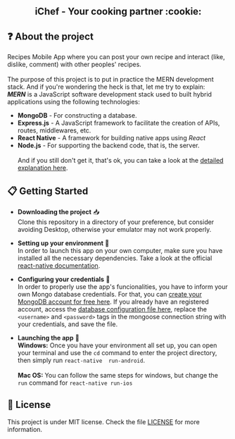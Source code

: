 <h2 align="center">
  iChef - Your cooking partner :cookie:
</h2>


## :question: About the project
Recipes Mobile App where you can post your own recipe and interact (like, dislike, comment) with other peoples' recipes.<br /><br />
The purpose of this project is to put in practice the MERN development stack. And if you're wondering the heck is that, let me try to explain:<br />
***MERN*** is a JavaScript software development stack used to built hybrid applications using the following technologies:
* **MongoDB** - For constructing a database.
* **Express.js** - A JavaScript framework to facilitate the creation of APIs, routes, middlewares, etc.
* **React Native** - A framework for building native apps using *React*
* **Node.js** - For supporting the backend code, that is, the server.
<br /><br />And if you still don't get it, that's ok, you can take a look at the [detailed explanation here](https://www.geeksforgeeks.org/mern-stack/).


## :clipboard: Getting Started
* **Downloading the project** :inbox_tray: <br />
Clone this repository in a directory of your preference, but consider avoiding Desktop, otherwise your emulator may not work properly.

* **Setting up your environment** :wrench: <br />
In order to launch this app on your own computer, make sure you have installed all the necessary dependencies. Take a look at the official [react-native documentation](https://reactnative.dev/docs/environment-setup).

* **Configuring your credentials** :closed_lock_with_key: <br />
In order to properly use the app's funcionalities, you have to inform your own Mongo database credentials. For that, you can [create your MongoDB account for free here](https://www.mongodb.com/download-center).
If you already have an registered account, access the [database configuration file here](backend/src/database/index.js), replace the `<username>` and `<password>` tags in the mongoose connection string with your credentials, and save the file.

* **Launching the app** :rocket: <br />
**Windows:** Once you have your environment all set up, you can open your terminal and use the `cd` command to enter the project directory, then simply run `react-native  run-android`.<br /><br />
**Mac OS:** You can follow the same steps for windows, but change the `run` command for `react-native run-ios`


## :memo: License
This project is under MIT license. Check the file [LICENSE](LICENSE) for more information.
